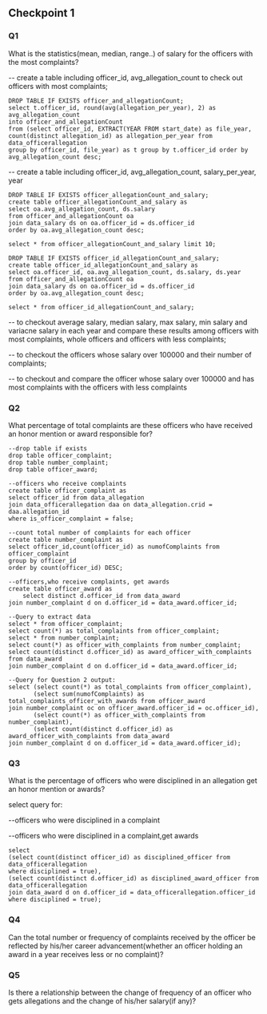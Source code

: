 ## Checkpoint 1

### Q1 ###

What is the statistics(mean, median, range..) of salary for the officers with the most complaints?

-- create a table including officer_id, avg_allegation_count to check out officers with most complaints;
```
DROP TABLE IF EXISTS officer_and_allegationCount;
select t.officer_id, round(avg(allegation_per_year), 2) as avg_allegation_count
into officer_and_allegationCount
from (select officer_id, EXTRACT(YEAR FROM start_date) as file_year, count(distinct allegation_id) as allegation_per_year from data_officerallegation
group by officer_id, file_year) as t group by t.officer_id order by avg_allegation_count desc;
```

-- create a table including officer_id, avg_allegation_count, salary_per_year, year 
```
DROP TABLE IF EXISTS officer_allegationCount_and_salary;
create table officer_allegationCount_and_salary as
select oa.avg_allegation_count, ds.salary
from officer_and_allegationCount oa
join data_salary ds on oa.officer_id = ds.officer_id
order by oa.avg_allegation_count desc;

select * from officer_allegationCount_and_salary limit 10;

DROP TABLE IF EXISTS officer_id_allegationCount_and_salary;
create table officer_id_allegationCount_and_salary as
select oa.officer_id, oa.avg_allegation_count, ds.salary, ds.year
from officer_and_allegationCount oa
join data_salary ds on oa.officer_id = ds.officer_id
order by oa.avg_allegation_count desc;

select * from officer_id_allegationCount_and_salary;
```
-- to checkout average salary, median salary, max salary, min salary and variacne salary in each year and compare these results among officers with most complaints, whole officers and officers with less complaints;

-- to checkout the officers whose salary over 100000 and their number of complaints;

-- to checkout and compare the officer whose salary over 100000 and has most complaints with the officers with less complaints 

### Q2 ###

What percentage of total complaints are these officers who have received an honor mention or award responsible for?
```
--drop table if exists
drop table officer_complaint;
drop table number_complaint;
drop table officer_award;

--officers who receive complaints
create table officer_complaint as
select officer_id from data_allegation
join data_officerallegation daa on data_allegation.crid = daa.allegation_id
where is_officer_complaint = false;

--count total number of complaints for each officer
create table number_complaint as
select officer_id,count(officer_id) as numofComplaints from officer_complaint
group by officer_id
order by count(officer_id) DESC;

--officers,who receive complaints, get awards
create table officer_award as
    select distinct d.officer_id from data_award
join number_complaint d on d.officer_id = data_award.officer_id;

--Query to extract data
select * from officer_complaint;
select count(*) as total_complaints from officer_complaint;
select * from number_complaint;
select count(*) as officer_with_complaints from number_complaint;
select count(distinct d.officer_id) as award_officer_with_complaints from data_award
join number_complaint d on d.officer_id = data_award.officer_id;

--Query for Question 2 output:
select (select count(*) as total_complaints from officer_complaint),
       (select sum(numofComplaints) as total_complaints_officer_with_awards from officer_award
join number_complaint oc on officer_award.officer_id = oc.officer_id),
       (select count(*) as officer_with_complaints from number_complaint),
       (select count(distinct d.officer_id) as award_officer_with_complaints from data_award
join number_complaint d on d.officer_id = data_award.officer_id);
```

### Q3 ###

What is the percentage of officers who were disciplined in an allegation get an honor mention or awards?

select query for:

--officers who were disciplined in a complaint

--officers who were disciplined in a complaint,get awards
```
select
(select count(distinct officer_id) as disciplined_officer from data_officerallegation
where disciplined = true),
(select count(distinct d.officer_id) as disciplined_award_officer from data_officerallegation
join data_award d on d.officer_id = data_officerallegation.officer_id
where disciplined = true);
```

### Q4 ###

Can the total number or frequency of complaints received by the officer be reflected by his/her career advancement(whether an officer holding an award in a year receives less or no complaint)?

### Q5 ###

Is there a relationship between the change of frequency of an officer who gets allegations and the change of his/her salary(if any)?
